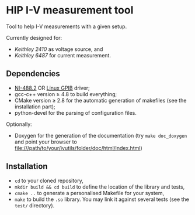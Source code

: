# HIP I-V measurement tool

Tool to help I-V measurements with a given setup.

Currently designed for:

- *Keithley 2410* as voltage source, and
- *Keithley 6487* for current measurement.

## Dependencies

- [NI-488.2](http://www.ni.com/download/ni-488.2---linux/6902/en/) OR [Linux GPIB](https://linux-gpib.sourceforge.io/) driver;
- gcc-c++ version ≥ 4.8 to build everything;
- CMake version ≥ 2.8 for the automatic generation of makefiles (see the installation part);
- python-devel for the parsing of configuration files.

Optionally:
- Doxygen for the generation of the documentation (try `make doc_doxygen` and point your browser to <file:///path/to/your/ivutils/folder/doc/html/index.html>)

## Installation

- `cd` to your cloned repository,
- `mkdir build && cd build` to define the location of the library and tests,
- `cmake ..` to generate a personalised Makefile for your system,
- `make` to build the `.so` library. You may link it against several tests (see the `test/` directory).
